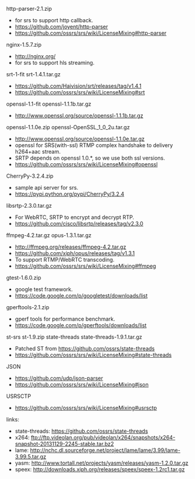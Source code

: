 http-parser-2.1.zip
* for srs to support http callback.
* https://github.com/joyent/http-parser
* https://github.com/ossrs/srs/wiki/LicenseMixing#http-parser

nginx-1.5.7.zip
* http://nginx.org/
* for srs to support hls streaming.

srt-1-fit
srt-1.4.1.tar.gz
* https://github.com/Haivision/srt/releases/tag/v1.4.1
* https://github.com/ossrs/srs/wiki/LicenseMixing#srt

openssl-1.1-fit
openssl-1.1.1b.tar.gz
* http://www.openssl.org/source/openssl-1.1.1b.tar.gz

openssl-1.1.0e.zip
openssl-OpenSSL_1_0_2u.tar.gz
* http://www.openssl.org/source/openssl-1.1.0e.tar.gz
* openssl for SRS(with-ssl) RTMP complex handshake to delivery h264+aac stream.
* SRTP depends on openssl 1.0.*, so we use both ssl versions.
* https://github.com/ossrs/srs/wiki/LicenseMixing#openssl

CherryPy-3.2.4.zip
* sample api server for srs.
* https://pypi.python.org/pypi/CherryPy/3.2.4

libsrtp-2.3.0.tar.gz
* For WebRTC, SRTP to encrypt and decrypt RTP.
* https://github.com/cisco/libsrtp/releases/tag/v2.3.0

ffmpeg-4.2.tar.gz
opus-1.3.1.tar.gz
* http://ffmpeg.org/releases/ffmpeg-4.2.tar.gz
* https://github.com/xiph/opus/releases/tag/v1.3.1
* To support RTMP/WebRTC transcoding.
* https://github.com/ossrs/srs/wiki/LicenseMixing#ffmpeg
    
gtest-1.6.0.zip
* google test framework.
* https://code.google.com/p/googletest/downloads/list
    
gperftools-2.1.zip
* gperf tools for performance benchmark.
* https://code.google.com/p/gperftools/downloads/list

st-srs
st-1.9.zip
state-threads
state-threads-1.9.1.tar.gz
* Patched ST from https://github.com/ossrs/state-threads
* https://github.com/ossrs/srs/wiki/LicenseMixing#state-threads

JSON
* https://github.com/udp/json-parser
* https://github.com/ossrs/srs/wiki/LicenseMixing#json

USRSCTP
* https://github.com/ossrs/srs/wiki/LicenseMixing#usrsctp

links:
* state-threads:
        https://github.com/ossrs/state-threads
* x264: 
        ftp://ftp.videolan.org/pub/videolan/x264/snapshots/x264-snapshot-20131129-2245-stable.tar.bz2
* lame: 
        http://nchc.dl.sourceforge.net/project/lame/lame/3.99/lame-3.99.5.tar.gz
* yasm:
        http://www.tortall.net/projects/yasm/releases/yasm-1.2.0.tar.gz
* speex:
        http://downloads.xiph.org/releases/speex/speex-1.2rc1.tar.gz
